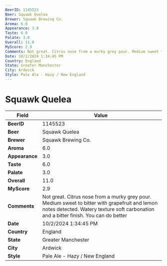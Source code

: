 ```yaml
---
BeerID: 1145523
Beer: Squawk Quelea
Brewer: Squawk Brewing Co.
Aroma: 6.0
Appearance: 3.0
Taste: 6.0
Palate: 3.0
Overall: 11.0
MyScore: 2.9
Comments: Not great. Citrus nose from a murky grey pour. Medium sweet to bitter with grapefruit and lemon notes detected. Watery texture soft carbonation and a bitter finish.  You can do better
Date: 10/2/2024 1:34:45 PM
Country: England
State: Greater Manchester
City: Ardwick
Style: Pale Ale - Hazy / New England
---
```


# Squawk Quelea

| Field         | Value |
|---------------|-------|
| **BeerID** | 1145523 |
| **Beer** | Squawk Quelea |
| **Brewer** | Squawk Brewing Co. |
| **Aroma** | 6.0 |
| **Appearance** | 3.0 |
| **Taste** | 6.0 |
| **Palate** | 3.0 |
| **Overall** | 11.0 |
| **MyScore** | 2.9 |
| **Comments** | Not great. Citrus nose from a murky grey pour. Medium sweet to bitter with grapefruit and lemon notes detected. Watery texture soft carbonation and a bitter finish.  You can do better  |
| **Date** | 10/2/2024 1:34:45 PM |
| **Country** | England |
| **State** | Greater Manchester |
| **City** | Ardwick |
| **Style** | Pale Ale - Hazy / New England |
